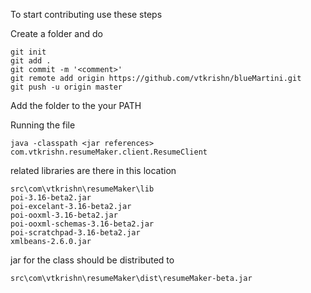 To start contributing use these steps

Create a folder and do

```
git init
git add .
git commit -m '<comment>'
git remote add origin https://github.com/vtkrishn/blueMartini.git
git push -u origin master
```

Add the folder to the your PATH

Running the file
```
java -classpath <jar references> com.vtkrishn.resumeMaker.client.ResumeClient
```

related libraries are there in this location
```
src\com\vtkrishn\resumeMaker\lib
poi-3.16-beta2.jar
poi-excelant-3.16-beta2.jar
poi-ooxml-3.16-beta2.jar
poi-ooxml-schemas-3.16-beta2.jar
poi-scratchpad-3.16-beta2.jar
xmlbeans-2.6.0.jar
```

jar for the class should be distributed to
```
src\com\vtkrishn\resumeMaker\dist\resumeMaker-beta.jar
```
